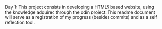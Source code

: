 Day 1:
This project consists in developing a HTML5 based website, using the knowledge adquired through the odin project.
This readme document will serve as a registration of my progress (besides commits) and as a self reflection tool.